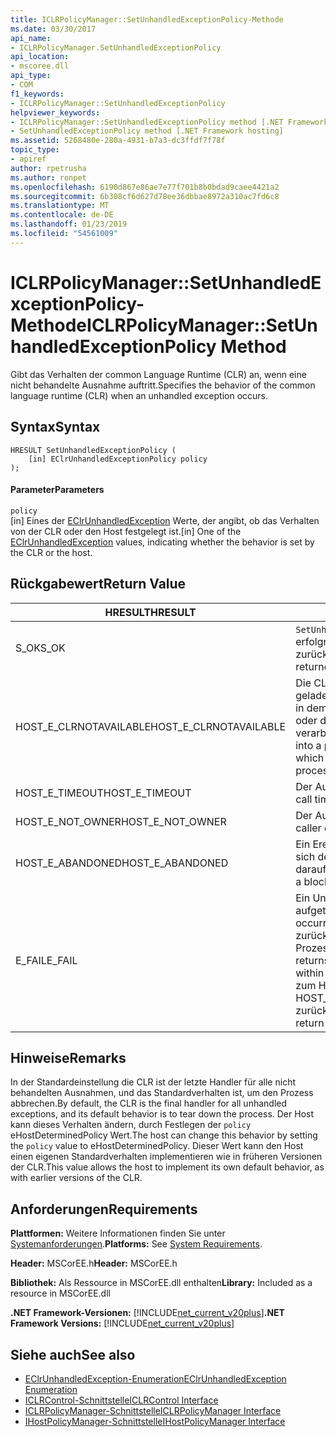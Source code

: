 ```yaml
---
title: ICLRPolicyManager::SetUnhandledExceptionPolicy-Methode
ms.date: 03/30/2017
api_name:
- ICLRPolicyManager.SetUnhandledExceptionPolicy
api_location:
- mscoree.dll
api_type:
- COM
f1_keywords:
- ICLRPolicyManager::SetUnhandledExceptionPolicy
helpviewer_keywords:
- ICLRPolicyManager::SetUnhandledExceptionPolicy method [.NET Framework hosting]
- SetUnhandledExceptionPolicy method [.NET Framework hosting]
ms.assetid: 5268480e-280a-4931-b7a3-dc3ffdf7f78f
topic_type:
- apiref
author: rpetrusha
ms.author: ronpet
ms.openlocfilehash: 6190d867e86ae7e77f701b8b0bdad9caee4421a2
ms.sourcegitcommit: 6b308cf6d627d78ee36dbbae8972a310ac7fd6c8
ms.translationtype: MT
ms.contentlocale: de-DE
ms.lasthandoff: 01/23/2019
ms.locfileid: "54561009"
---
```

# <a name="iclrpolicymanagersetunhandledexceptionpolicy-method"></a><span data-ttu-id="fe655-102">ICLRPolicyManager::SetUnhandledExceptionPolicy-Methode</span><span class="sxs-lookup"><span data-stu-id="fe655-102">ICLRPolicyManager::SetUnhandledExceptionPolicy Method</span></span>
<span data-ttu-id="fe655-103">Gibt das Verhalten der common Language Runtime (CLR) an, wenn eine nicht behandelte Ausnahme auftritt.</span><span class="sxs-lookup"><span data-stu-id="fe655-103">Specifies the behavior of the common language runtime (CLR) when an unhandled exception occurs.</span></span>  
  
## <a name="syntax"></a><span data-ttu-id="fe655-104">Syntax</span><span class="sxs-lookup"><span data-stu-id="fe655-104">Syntax</span></span>  
  
```  
HRESULT SetUnhandledExceptionPolicy (  
    [in] EClrUnhandledExceptionPolicy policy  
);  
```  
  
#### <a name="parameters"></a><span data-ttu-id="fe655-105">Parameter</span><span class="sxs-lookup"><span data-stu-id="fe655-105">Parameters</span></span>  
 `policy`  
 <span data-ttu-id="fe655-106">[in] Eines der [EClrUnhandledException](../../../../docs/framework/unmanaged-api/hosting/eclrunhandledexception-enumeration.md) Werte, der angibt, ob das Verhalten von der CLR oder den Host festgelegt ist.</span><span class="sxs-lookup"><span data-stu-id="fe655-106">[in] One of the [EClrUnhandledException](../../../../docs/framework/unmanaged-api/hosting/eclrunhandledexception-enumeration.md) values, indicating whether the behavior is set by the CLR or the host.</span></span>  
  
## <a name="return-value"></a><span data-ttu-id="fe655-107">Rückgabewert</span><span class="sxs-lookup"><span data-stu-id="fe655-107">Return Value</span></span>  
  
|<span data-ttu-id="fe655-108">HRESULT</span><span class="sxs-lookup"><span data-stu-id="fe655-108">HRESULT</span></span>|<span data-ttu-id="fe655-109">Beschreibung</span><span class="sxs-lookup"><span data-stu-id="fe655-109">Description</span></span>|  
|-------------|-----------------|  
|<span data-ttu-id="fe655-110">S_OK</span><span class="sxs-lookup"><span data-stu-id="fe655-110">S_OK</span></span>|<span data-ttu-id="fe655-111">`SetUnhandledExceptionPolicy` wurde erfolgreich zurückgegeben.</span><span class="sxs-lookup"><span data-stu-id="fe655-111">`SetUnhandledExceptionPolicy` returned successfully.</span></span>|  
|<span data-ttu-id="fe655-112">HOST_E_CLRNOTAVAILABLE</span><span class="sxs-lookup"><span data-stu-id="fe655-112">HOST_E_CLRNOTAVAILABLE</span></span>|<span data-ttu-id="fe655-113">Die CLR wurde nicht in einen Prozess geladen und befindet sich in einem Zustand, in dem nicht verwalteten Code ausführen oder den Aufruf erfolgreich zu verarbeiten.</span><span class="sxs-lookup"><span data-stu-id="fe655-113">The CLR has not been loaded into a process, or the CLR is in a state in which it cannot run managed code or process the call successfully.</span></span>|  
|<span data-ttu-id="fe655-114">HOST_E_TIMEOUT</span><span class="sxs-lookup"><span data-stu-id="fe655-114">HOST_E_TIMEOUT</span></span>|<span data-ttu-id="fe655-115">Der Aufruf ist ein Timeout aufgetreten.</span><span class="sxs-lookup"><span data-stu-id="fe655-115">The call timed out.</span></span>|  
|<span data-ttu-id="fe655-116">HOST_E_NOT_OWNER</span><span class="sxs-lookup"><span data-stu-id="fe655-116">HOST_E_NOT_OWNER</span></span>|<span data-ttu-id="fe655-117">Der Aufrufer ist nicht Besitzer der Sperre.</span><span class="sxs-lookup"><span data-stu-id="fe655-117">The caller does not own the lock.</span></span>|  
|<span data-ttu-id="fe655-118">HOST_E_ABANDONED</span><span class="sxs-lookup"><span data-stu-id="fe655-118">HOST_E_ABANDONED</span></span>|<span data-ttu-id="fe655-119">Ein Ereignis wurde abgebrochen, während sich der blockierte Thread oder eine Fiber darauf gewartet.</span><span class="sxs-lookup"><span data-stu-id="fe655-119">An event was canceled while a blocked thread or fiber was waiting on it.</span></span>|  
|<span data-ttu-id="fe655-120">E_FAIL</span><span class="sxs-lookup"><span data-stu-id="fe655-120">E_FAIL</span></span>|<span data-ttu-id="fe655-121">Ein Unbekannter Schwerwiegender Fehler ist aufgetreten.</span><span class="sxs-lookup"><span data-stu-id="fe655-121">An unknown catastrophic failure occurred.</span></span> <span data-ttu-id="fe655-122">Wenn eine Methode E_FAIL zurückgegeben hat, ist die CLR nicht mehr im Prozess verwendet werden.</span><span class="sxs-lookup"><span data-stu-id="fe655-122">After a method returns E_FAIL, the CLR is no longer usable within the process.</span></span> <span data-ttu-id="fe655-123">Nachfolgende Aufrufe zum Hosten der Methoden HOST_E_CLRNOTAVAILABLE zurück.</span><span class="sxs-lookup"><span data-stu-id="fe655-123">Subsequent calls to hosting methods return HOST_E_CLRNOTAVAILABLE.</span></span>|  
  
## <a name="remarks"></a><span data-ttu-id="fe655-124">Hinweise</span><span class="sxs-lookup"><span data-stu-id="fe655-124">Remarks</span></span>  
 <span data-ttu-id="fe655-125">In der Standardeinstellung die CLR ist der letzte Handler für alle nicht behandelten Ausnahmen, und das Standardverhalten ist, um den Prozess abbrechen.</span><span class="sxs-lookup"><span data-stu-id="fe655-125">By default, the CLR is the final handler for all unhandled exceptions, and its default behavior is to tear down the process.</span></span> <span data-ttu-id="fe655-126">Der Host kann dieses Verhalten ändern, durch Festlegen der `policy` eHostDeterminedPolicy Wert.</span><span class="sxs-lookup"><span data-stu-id="fe655-126">The host can change this behavior by setting the `policy` value to eHostDeterminedPolicy.</span></span> <span data-ttu-id="fe655-127">Dieser Wert kann den Host einen eigenen Standardverhalten implementieren wie in früheren Versionen der CLR.</span><span class="sxs-lookup"><span data-stu-id="fe655-127">This value allows the host to implement its own default behavior, as with earlier versions of the CLR.</span></span>  
  
## <a name="requirements"></a><span data-ttu-id="fe655-128">Anforderungen</span><span class="sxs-lookup"><span data-stu-id="fe655-128">Requirements</span></span>  
 <span data-ttu-id="fe655-129">**Plattformen:** Weitere Informationen finden Sie unter [Systemanforderungen](../../../../docs/framework/get-started/system-requirements.md).</span><span class="sxs-lookup"><span data-stu-id="fe655-129">**Platforms:** See [System Requirements](../../../../docs/framework/get-started/system-requirements.md).</span></span>  
  
 <span data-ttu-id="fe655-130">**Header:** MSCorEE.h</span><span class="sxs-lookup"><span data-stu-id="fe655-130">**Header:** MSCorEE.h</span></span>  
  
 <span data-ttu-id="fe655-131">**Bibliothek:** Als Ressource in MSCorEE.dll enthalten</span><span class="sxs-lookup"><span data-stu-id="fe655-131">**Library:** Included as a resource in MSCorEE.dll</span></span>  
  
 <span data-ttu-id="fe655-132">**.NET Framework-Versionen:** [!INCLUDE[net_current_v20plus](../../../../includes/net-current-v20plus-md.md)]</span><span class="sxs-lookup"><span data-stu-id="fe655-132">**.NET Framework Versions:** [!INCLUDE[net_current_v20plus](../../../../includes/net-current-v20plus-md.md)]</span></span>  
  
## <a name="see-also"></a><span data-ttu-id="fe655-133">Siehe auch</span><span class="sxs-lookup"><span data-stu-id="fe655-133">See also</span></span>
- [<span data-ttu-id="fe655-134">EClrUnhandledException-Enumeration</span><span class="sxs-lookup"><span data-stu-id="fe655-134">EClrUnhandledException Enumeration</span></span>](../../../../docs/framework/unmanaged-api/hosting/eclrunhandledexception-enumeration.md)
- [<span data-ttu-id="fe655-135">ICLRControl-Schnittstelle</span><span class="sxs-lookup"><span data-stu-id="fe655-135">ICLRControl Interface</span></span>](../../../../docs/framework/unmanaged-api/hosting/iclrcontrol-interface.md)
- [<span data-ttu-id="fe655-136">ICLRPolicyManager-Schnittstelle</span><span class="sxs-lookup"><span data-stu-id="fe655-136">ICLRPolicyManager Interface</span></span>](../../../../docs/framework/unmanaged-api/hosting/iclrpolicymanager-interface.md)
- [<span data-ttu-id="fe655-137">IHostPolicyManager-Schnittstelle</span><span class="sxs-lookup"><span data-stu-id="fe655-137">IHostPolicyManager Interface</span></span>](../../../../docs/framework/unmanaged-api/hosting/ihostpolicymanager-interface.md)
